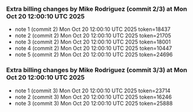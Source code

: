 
### Extra billing changes by Mike Rodriguez (commit 2/3) at Mon Oct 20 12:00:10 UTC 2025
* note 1 (commit 2) Mon Oct 20 12:00:10 UTC 2025 token=18437
* note 2 (commit 2) Mon Oct 20 12:00:10 UTC 2025 token=21705
* note 3 (commit 2) Mon Oct 20 12:00:10 UTC 2025 token=18001
* note 4 (commit 2) Mon Oct 20 12:00:10 UTC 2025 token=10447
* note 5 (commit 2) Mon Oct 20 12:00:10 UTC 2025 token=24696

### Extra billing changes by Mike Rodriguez (commit 3/3) at Mon Oct 20 12:00:10 UTC 2025
* note 1 (commit 3) Mon Oct 20 12:00:10 UTC 2025 token=23714
* note 2 (commit 3) Mon Oct 20 12:00:10 UTC 2025 token=16246
* note 3 (commit 3) Mon Oct 20 12:00:10 UTC 2025 token=25888
